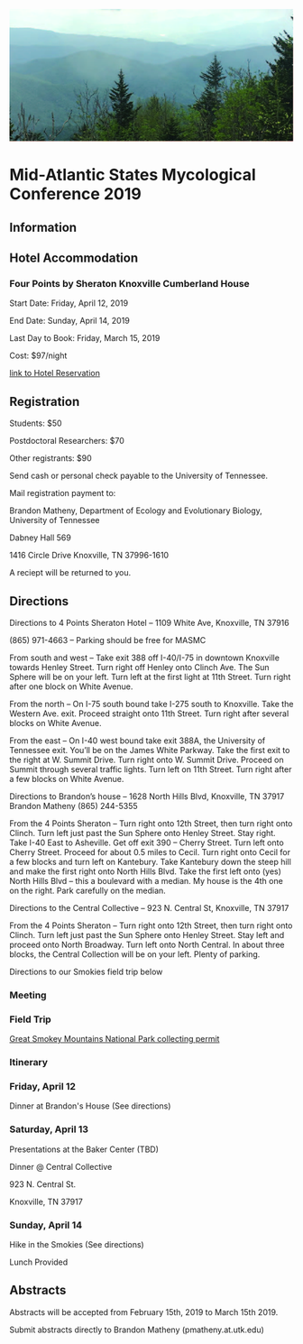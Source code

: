 ![](https://github.com/KivlinLab/MASMC2019/blob/master/SmokiesPicture.jpg?raw=true)



# **Mid-Atlantic States Mycological Conference 2019** 

## **Information**



## **Hotel Accommodation**

### Four Points by Sheraton Knoxville Cumberland House

Start Date: Friday, April 12, 2019

End Date: Sunday, April 14, 2019

Last Day to Book: Friday, March 15, 2019

Cost: $97/night

[link to Hotel Reservation](https://www.marriott.com/events/start.mi?id=1544559373239&key=GRP)



## **Registration**
Students: $50

Postdoctoral Researchers: $70

Other registrants: $90

Send cash or personal check payable to the University of Tennessee. 


Mail registration payment to:

 

Brandon Matheny, Department of Ecology and Evolutionary Biology, University of Tennessee 

Dabney Hall 569

1416 Circle Drive Knoxville, TN 37996-1610

 
 
A reciept will be returned to you.

 
 ## **Directions**

Directions to 4 Points Sheraton Hotel – 1109 White Ave, Knoxville, TN 37916

(865) 971-4663 – Parking should be free for MASMC

From south and west – Take exit 388 off I-40/I-75 in downtown Knoxville towards Henley Street. Turn right off Henley onto Clinch Ave. 
The Sun Sphere will be on your left. Turn left at the first light at 11th Street. Turn right after one block on White Avenue. 

From the north – On I-75 south bound take I-275 south to Knoxville. Take the Western Ave. exit. Proceed straight onto 11th Street. Turn
right after several blocks on White Avenue.


From the east – On I-40 west bound take exit 388A, the University of Tennessee exit. You’ll be on the James White Parkway. Take the 
first exit to the right at W. Summit Drive. Turn right onto W. Summit Drive. Proceed on Summit through several traffic lights. Turn left 
on 11th Street. Turn right after a few blocks on White Avenue. 

Directions to Brandon’s house – 1628 North Hills Blvd, Knoxville, TN 37917
Brandon Matheny (865) 244-5355

From the 4 Points Sheraton – Turn right onto 12th Street, then turn right onto Clinch. Turn left just past the Sun Sphere onto Henley 
Street. Stay right. Take I-40 East to Asheville. Get off exit 390 – Cherry Street. Turn left onto Cherry Street. Proceed for about 0.5 
miles to Cecil. Turn right onto Cecil for a few blocks and turn left on Kantebury. Take Kantebury down the steep hill and make the first 
right onto North Hills Blvd. Take the first left onto (yes) North Hills Blvd – this a boulevard with a median. My house is the 4th one 
on the right. Park carefully on the median.

Directions to the Central Collective – 923 N. Central St, Knoxville, TN 37917

From the 4 Points Sheraton – Turn right onto 12th Street, then turn right onto Clinch. Turn left just past the Sun Sphere onto Henley 
Street. Stay left and proceed onto North Broadway. Turn left onto North Central. In about three blocks, the Central Collection will be 
on your left. Plenty of parking.

Directions to our Smokies field trip below



### **Meeting**



### Field Trip

 <a href="https://github.com/KivlinLab/MASMC2019/blob/master/GSMNP_CollectingPermit_2019.pdf" download> Great Smokey Mountains National Park collecting permit</a>

### Itinerary

### Friday, April 12

Dinner at Brandon's House (See directions)


### Saturday, April 13

Presentations at the Baker Center (TBD)

Dinner @ Central Collective

923 N. Central St.

Knoxville, TN 37917


### Sunday, April 14

Hike in the Smokies (See directions)

Lunch Provided



## Abstracts

Abstracts will be accepted from February 15th, 2019 to March 15th 2019.

Submit abstracts directly to Brandon Matheny (pmatheny.at.utk.edu)
